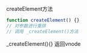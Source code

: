 createElement方法

```javascript
function createElement() {}
// 对参数进行重排 
// 调用 _createElement()方法
```

_createElement(){} 返回vnode

